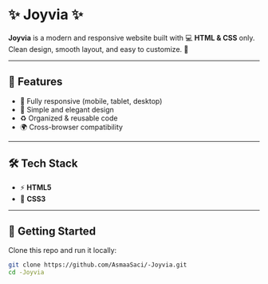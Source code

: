 # ✨ Joyvia ✨  

**Joyvia** is a modern and responsive website built with 💻 **HTML & CSS** only.  
Clean design, smooth layout, and easy to customize. 🚀  

---

## 🌟 Features  
- 📱 Fully responsive (mobile, tablet, desktop)  
- 🎨 Simple and elegant design  
- ♻️ Organized & reusable code  
- 🌍 Cross-browser compatibility  

---

## 🛠 Tech Stack  
- ⚡ **HTML5**  
- 🎨 **CSS3**  

---

## 🚀 Getting Started  
Clone this repo and run it locally:  
```bash
git clone https://github.com/AsmaaSaci/-Joyvia.git
cd -Joyvia
